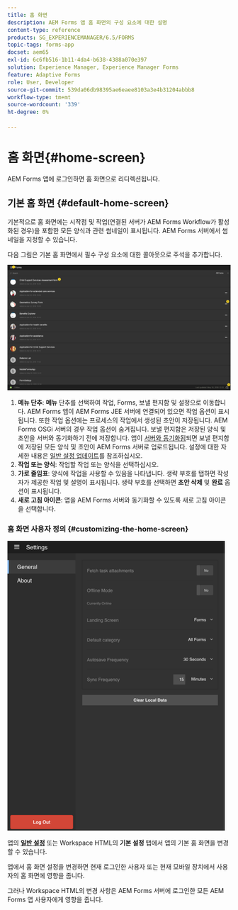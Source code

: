 ```yaml
---
title: 홈 화면
description: AEM Forms 앱 홈 화면의 구성 요소에 대한 설명
content-type: reference
products: SG_EXPERIENCEMANAGER/6.5/FORMS
topic-tags: forms-app
docset: aem65
exl-id: 6c6fb516-1b11-4da4-b638-4388a070e397
solution: Experience Manager, Experience Manager Forms
feature: Adaptive Forms
role: User, Developer
source-git-commit: 539da06db98395ae6eaee8103a3e4b31204abbb8
workflow-type: tm+mt
source-wordcount: '339'
ht-degree: 0%

---
```


# 홈 화면{#home-screen}

AEM Forms 앱에 로그인하면 홈 화면으로 리디렉션됩니다.

## 기본 홈 화면 {#default-home-screen}

기본적으로 홈 화면에는 시작점 및 작업(연결된 서버가 AEM Forms Workflow가 활성화된 경우)을 포함한 모든 양식과 관련 썸네일이 표시됩니다. AEM Forms 서버에서 썸네일을 지정할 수 있습니다.

다음 그림은 기본 홈 화면에서 필수 구성 요소에 대한 콜아웃으로 주석을 추가합니다.

![Forms 앱 홈 화면](assets/home-screen-1.png)

<!--Click to enlarge

![home-screen-1-1](assets/home-screen-1-1.png)-->

1. **메뉴 단추**: **메뉴** 단추를 선택하여 작업, Forms, 보낼 편지함 및 설정으로 이동합니다. AEM Forms 앱이 AEM Forms JEE 서버에 연결되어 있으면 작업 옵션이 표시됩니다. 또한 작업 옵션에는 프로세스의 작업에서 생성된 초안이 저장됩니다. AEM Forms OSGi 서버의 경우 작업 옵션이 숨겨집니다. 보낼 편지함은 저장된 양식 및 초안을 서버와 동기화하기 전에 저장합니다. 앱이 [서버와 동기화됨](../../forms/using/sync-app.md)되면 보낼 편지함에 저장된 모든 양식 및 초안이 AEM Forms 서버로 업로드됩니다. 설정에 대한 자세한 내용은 [일반 설정 업데이트](../../forms/using/update-general-settings.md)를 참조하십시오.
1. **작업 또는 양식**: 작업할 작업 또는 양식을 선택하십시오.
1. **가로 줄임표**: 양식에 작업을 사용할 수 있음을 나타냅니다. 생략 부호를 탭하면 작성자가 제공한 작업 및 설명이 표시됩니다. 생략 부호를 선택하면 **초안 삭제** 및 **완료** 옵션이 표시됩니다.
1. **새로 고침 아이콘**: 앱을 AEM Forms 서버와 동기화할 수 있도록 새로 고침 아이콘을 선택합니다.

### 홈 화면 사용자 정의 {#customizing-the-home-screen}

![일반 설정](assets/gen-settings.png)

앱의 **[일반 설정](../../forms/using/update-general-settings.md)** 또는 Workspace HTML의 **기본 설정** 탭에서 앱의 기본 홈 화면을 변경할 수 있습니다.

앱에서 홈 화면 설정을 변경하면 현재 로그인한 사용자 또는 현재 모바일 장치에서 사용자의 홈 화면에 영향을 줍니다.

그러나 Workspace HTML의 변경 사항은 AEM Forms 서버에 로그인한 모든 AEM Forms 앱 사용자에게 영향을 줍니다.
